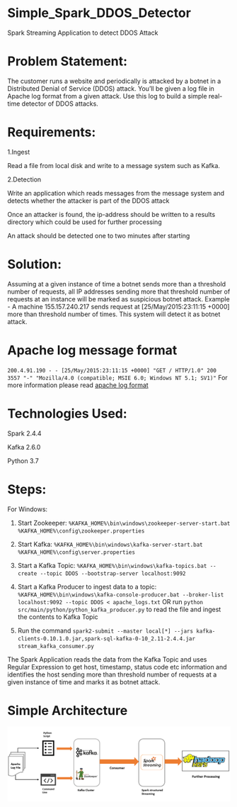 # Simple_Spark_DDOS_Detector
Spark Streaming Application to detect DDOS Attack

# Problem Statement:
The customer runs a website and periodically is attacked by a botnet in a Distributed Denial of Service (DDOS) attack. You’ll be given a log file in Apache log format from a given attack. Use this log to build a simple real-time detector of DDOS attacks.

# Requirements:
1.Ingest

  Read a file from local disk and write to a message system such as Kafka.

2.Detection

  Write an application which reads messages from the message system and detects whether the attacker is part of the DDOS attack

  Once an attacker is found, the ip-address should be written to a results directory which could be used for further processing

  An attack should be detected one to two minutes after starting
    
# Solution:

Assuming at a given instance of time a botnet sends more than a threshold number of requests, all IP addresses sending more that threshold number of requests at an instance will be marked as suspicious botnet attack. Example - A machine 155.157.240.217 sends request at [25/May/2015:23:11:15 +0000] more than threshold number of times. This system will detect it as botnet attack.


# Apache log message format

`200.4.91.190 - - [25/May/2015:23:11:15 +0000] "GET / HTTP/1.0" 200 3557 "-" "Mozilla/4.0 (compatible; MSIE 6.0; Windows NT 5.1; SV1)"`
For more information please read [apache log format](http://httpd.apache.org/docs/current/mod/mod_log_config.html)



# Technologies Used:

Spark 2.4.4

Kafka 2.6.0

Python 3.7


# Steps:

For Windows:

1. Start Zookeeper: `%KAFKA_HOME%\bin\windows\zookeeper-server-start.bat %KAFKA_HOME%\config\zookeeper.properties`

2. Start Kafka: `%KAFKA_HOME%\bin\windows\kafka-server-start.bat %KAFKA_HOME%\config\server.properties`

3. Start a Kafka Topic: `%KAFKA_HOME%\bin\windows\kafka-topics.bat --create --topic DDOS --bootstrap-server localhost:9092`

4. Start a Kafka Producer to ingest data to a topic: `%KAFKA_HOME%\bin\windows\kafka-console-producer.bat --broker-list localhost:9092 --topic DDOS < apache_logs.txt`
OR run `python src/main/python/python_kafka_producer.py` to read the file and ingest the contents to Kafka Topic

5. Run the command `spark2-submit --master local[*] --jars kafka-clients-0.10.1.0.jar,spark-sql-kafka-0-10_2.11-2.4.4.jar stream_kafka_consumer.py`


The Spark Application reads the data from the Kafka Topic and uses Regular Expression to get host, timestamp, status code etc information and identifies the host sending more than threshold number of requests at a given instance of time and marks it as botnet attack.


# Simple Architecture

![alt text](https://github.com/bharathhc/Simple_Spark_DDOS_Detector/blob/main/image.PNG)
